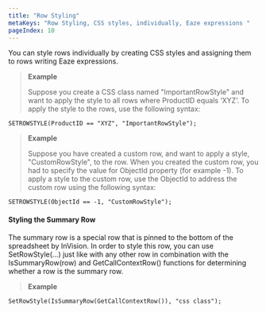 ```yaml
---
title: "Row Styling"
metaKeys: "Row Styling, CSS styles, individually, Eaze expressions "
pageIndex: 10
---
```


You can style rows individually by creating CSS styles and assigning them to rows writing Eaze expressions. 

>**Example**
>
>Suppose you create a CSS class named "ImportantRowStyle" and want to apply the style to all rows where ProductID equals ‘XYZ’. To apply the style to the rows, use the following syntax:
>
    SETROWSTYLE(ProductID == "XYZ", "ImportantRowStyle");
>
>**Example**
>
>Suppose you have created a custom row, and want to apply a style, "CustomRowStyle", to the row. When you created the custom row, you had to specify the value for ObjectId property (for example -1). To apply a style to the custom row, use the ObjectId to address the custom row using the following syntax:
>
    SETROWSTYLE(ObjectId == -1, "CustomRowStyle");


#### Styling the Summary Row

The summary row is a special row that is pinned to the bottom of the spreadsheet by InVision. In order to style this row, you can use SetRowStyle(…) just like with any other row in combination with the IsSummaryRow(row) and GetCallContextRow() functions for determining whether a row is the summary row.

>**Example**
>
    SetRowStyle(IsSummaryRow(GetCallContextRow()), "css class");

